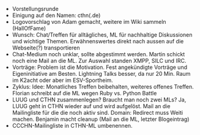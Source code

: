* Vorstellungsrunde
* Einigung auf den Namen: cthn(.de)
* Logovorschlag von Adam gemacht, weitere im Wiki sammeln (HallOfFame)
* Wunsch: Chat/Treffen für alltägliches, ML für nachhaltige Diskussionen und wichtige Themen. Erwähnenswertes direkt nach aussen auf die Webseite(?) transportieren
* Chat-Medium noch unklar, sollte abgestimmt werden. Martin schickt noch eine Mail an die ML. Zur Auswahl standen XMPP, SILC und IRC.
* Vorträge: Problem ist die Motivation. Fest angekündigte Vorträge und Eigeninitiative am Besten. Lightning Talks besser, da nur 20 Min. Raum im K2acht oder aber im ESV-Sportheim.
* Zyklus: Idee: Monatliches Treffen beibehalten, weiteres offenes Treffen. Florian schreibt auf die ML wegen Ruby vs. Python Battle
* LUUG und CTHN zusammenlegen? Braucht man noch zwei MLs? Ja, LUUG geht in CTHN wieder auf und wird aufgelöst. Mail an die Mailingliste für die die noch aktiv sind. Domain: Redirect muss Weiti machen. Benjamin macht cleanup (Mail an die ML, letzter Blogeintrag)
* CCCHN-Mailingliste in CTHN-ML umbenennen.
